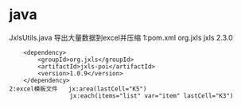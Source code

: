 # java
JxlsUtils.java  导出大量数据到excel并压缩
   1:pom.xml    <dependency>
			<groupId>org.jxls</groupId>
			<artifactId>jxls</artifactId>
			<version>2.3.0</version>
		</dependency>

		<dependency>
			<groupId>org.jxls</groupId>
			<artifactId>jxls-poi</artifactId>
			<version>1.0.9</version>
		</dependency>
    2:excel模板文件   jx:area(lastCell="K5")
                     jx:each(items="list" var="item" lastCell="K3")
